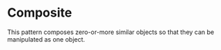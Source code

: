 # Composite
This pattern composes zero-or-more similar objects so that they can be manipulated as one object.
